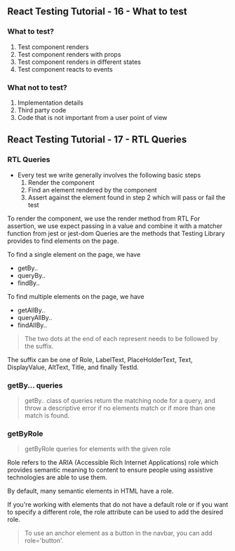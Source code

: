 ## React Testing Tutorial - 16 - What to test

### What to test?

1. Test component renders
2. Test component renders with props
3. Test component renders in different states
4. Test component reacts to events

### What not to test?

1. Implementation details
2. Third party code
3. Code that is not important from a user point of view

## React Testing Tutorial - 17 - RTL Queries

### RTL Queries

- Every test we write generally involves the following basic steps
  1. Render the component
  2. Find an element rendered by the component
  3. Assert against the element found in step 2 which will pass or fail the test

To render the component, we use the render method from RTL
For assertion, we use expect passing in a value and combine it with a matcher function from jest or jest-dom
Queries are the methods that Testing Library provides to find elements on the page.

To find a single element on the page, we have

- getBy..
- queryBy..
- findBy..

To find multiple elements on the page, we have

- getAllBy..
- queryAllBy..
- findAllBy..

> The two dots at the end of each represent needs to be followed by the suffix.

The suffix can be one of Role, LabelText, PlaceHolderText, Text, DisplayValue, AltText, Title, and finally TestId.

### getBy... queries

> getBy.. class of queries return the matching node for a query, and throw a descriptive error if no elements match or if more than one match is found.

### getByRole

> getByRole queries for elements with the given role

Role refers to the ARIA (Accessible Rich Internet Applications) role which provides semantic meaning to content to ensure people using assistive technologies are able to use them.

By default, many semantic elements in HTML have a role.

If you're working with elements that do not have a default role or if you want to specify a different role, the role attribute can be used to add the desired role.

> To use an anchor element as a button in the navbar, you can add role='button'.
